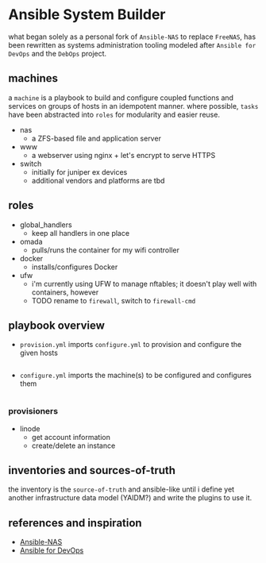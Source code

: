 # Ansible System Builder

what began solely as a personal fork of `Ansible-NAS` to replace `FreeNAS`, has been rewritten as systems administration tooling modeled after `Ansible for DevOps` and the `DebOps` project.

## machines

a `machine` is a playbook to build and configure coupled functions and services on groups of hosts in an idempotent manner. where possible, `tasks` have been abstracted into `roles` for modularity and easier reuse.

- nas
  - a ZFS-based file and application server
- www
  - a webserver using nginx + let's encrypt to serve HTTPS
- switch
  - initially for juniper ex devices
  - additional vendors and platforms are tbd

## roles

- global_handlers
  - keep all handlers in one place
- omada
  - pulls/runs the container for my wifi controller
- docker
  - installs/configures Docker
- ufw
  - i'm currently using UFW to manage nftables; it doesn't play well with containers, however
  - TODO rename to `firewall`, switch to `firewall-cmd`

## playbook overview

- `provision.yml` imports `configure.yml` to provision and configure the given hosts

```txt

```

- `configure.yml` imports the machine(s) to be configured and configures them

```txt

```

### provisioners

- linode
  - get account information
  - create/delete an instance

## inventories and sources-of-truth

the inventory is the `source-of-truth` and ansible-like until i define yet another infrastructure data model (YAIDM?) and write the plugins to use it.

## references and inspiration

- [Ansible-NAS](https://ansible-nas.io/)
- [Ansible for DevOps](https://github.com/geerlingguy/ansible-for-devops)
